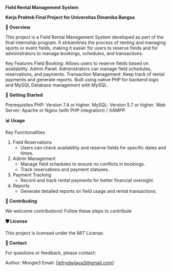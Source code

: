 **Field Rental Management System**

**Kerja Praktek Final Project for Universitas Dinamika Bangsa**


**📖 Overview**

This project is a Field Rental Management System developed as part of the final internship program. It streamlines the process of renting and managing sports or event fields, making it easier for users to reserve fields and for administrators to manage bookings, schedules, and transactions.

Key Features
Field Booking: Allows users to reserve fields based on availability.
Admin Panel: Administrators can manage field schedules, reservations, and payments.
Transaction Management: Keep track of rental payments and generate reports.
Built using native PHP for backend logic and MySQL
Database management with MySQL.


**🚀 Getting Started**

Prerequisites
PHP: Version 7.4 or higher.
MySQL: Version 5.7 or higher.
Web Server: Apache or Nginx (with PHP integration) / XAMPP.


**📊 Usage**

Key Functionalities
1. Field Reservations
   - Users can check availability and reserve fields for specific dates and times.
2. Admin Management
   - Manage field schedules to ensure no conflicts in bookings.
   - Track reservations and payment statuses.
3. Payment Tracking
   - Record and track rental payments for better financial oversight.
4. Reports
   - Generate detailed reports on field usage and rental transactions.


**🤝 Contributing**

We welcome contributions! Follow these steps to contribute



**🛡️ License**

This project is licensed under the MIT License.

**📧 Contact**

For questions or feedback, please contact:

Author: Moogie3
Email: [jefrydwijaya3@gmail.com]
